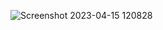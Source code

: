 ![Screenshot 2023-04-15 120828](https://user-images.githubusercontent.com/112943652/232205661-4414cc64-c8ae-4370-a2f1-6f78109f63b1.png)
